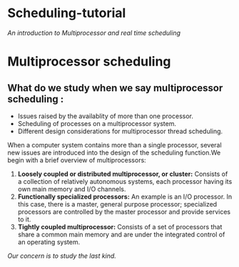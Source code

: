 # Scheduling-tutorial
*An introduction to Multiprocessor and real time scheduling*

# Multiprocessor scheduling

## What do we study when we say multiprocessor scheduling :
- Issues raised by the availablity of more than one processor.
- Scheduling of processes on a multiprocessor system.
- Different design considerations for multiprocessor thread scheduling.

When a computer system contains more than a single processor, several new issues are introduced into the design of the scheduling  function.We begin with a brief overview of multiprocessors:  
1. __Loosely coupled or distributed multiprocessor, or  cluster:__ Consists of a collection of relatively autonomous systems, each processor having its own main memory and I/O channels.  
2. __Functionally  specialized  processors:__ An example is an I/O  processor. In this case, there is a master, general purpose processor; specialized processors are controlled by the master processor and provide services to it.  
3. __Tightly  coupled  multiprocessor:__ Consists of a set of processors that share a common main memory and are under the integrated control of an operating system.   

*Our concern is to study the last kind.*
